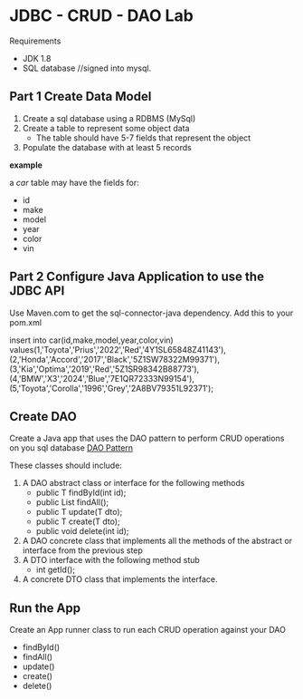 # JDBC - CRUD - DAO Lab

Requirements

* JDK 1.8
* SQL database //signed into mysql.


## Part 1 Create Data Model

1. Create a sql database using a RDBMS (MySql)
2. Create a table to represent some object data
    * The table should have 5-7 fields that represent the object
3. Populate the database with at least 5 records

__example__

a _car_ table may have the fields for:

* id
* make
* model
* year
* color
* vin

## Part 2 Configure Java Application to use the JDBC API

Use Maven.com to get the sql-connector-java dependency. Add this to your pom.xml

insert into car(id,make,model,year,color,vin) values(1,'Toyota','Prius','2022','Red','4Y1SL65848Z41143'),
(2,'Honda','Accord','2017','Black','5Z1SW78322M99371'), (3,'Kia','Optima','2019','Red','5Z1SR98342B88773'),(4,'BMW','X3','2024','Blue','7E1QR72333N99154'), (5,'Toyota','Corolla','1996','Grey','2A8BV79351L92371');

## Create DAO

Create a Java app that uses the DAO pattern to perform CRUD operations on you sql database 
[DAO Pattern](https://dzone.com/articles/building-simple-data-access-layer-using-jdbc)

These classes should include:

1. A DAO abstract class or interface for the following methods
    * public T findById(int id);
    * public List<T> findAll();
    * public T update(T dto);
    * public T create(T dto);
    * public  void delete(int id);
2. A DAO concrete class that implements all the methods of the abstract or interface from the previous step
3. A DTO interface with the following method stub
    * int getId();
4. A concrete DTO class that implements the interface.

## Run the App
Create an App runner class to run each CRUD operation against your DAO

* findById()
* findAll()
* update()
* create()
* delete()




